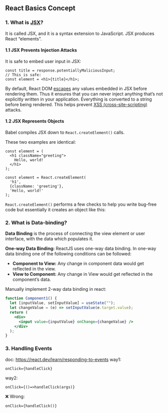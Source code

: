 ## React Basics Concept

### 1. What is [JSX](https://reactjs.org/docs/introducing-jsx.html)?

It is called JSX, and it is a syntax extension to JavaScript. JSX produces React “elements”.

#### 1.1 JSX Prevents Injection Attacks

It is safe to embed user input in JSX:

```
const title = response.potentiallyMaliciousInput;
// This is safe:
const element = <h1>{title}</h1>;
```

By default, React DOM [escapes](https://stackoverflow.com/questions/7381974/which-characters-need-to-be-escaped-on-html) any values embedded in JSX before rendering them. Thus it ensures that you can never inject anything that’s not explicitly written in your application. Everything is converted to a string before being rendered. This helps prevent [XSS (cross-site-scripting)](https://en.wikipedia.org/wiki/Cross-site_scripting) attacks.

#### 1.2 JSX Represents Objects

Babel compiles JSX down to `React.createElement()` calls.

These two examples are identical:

```
const element = (
  <h1 className="greeting">
    Hello, world!
  </h1>
);
```

```
const element = React.createElement(
  'h1',
  {className: 'greeting'},
  'Hello, world!'
);
```

`React.createElement()` performs a few checks to help you write bug-free code but essentially it creates an object like this:

### 2. What is Data-binding?

**Data Binding** is the process of connecting the view element or user interface, with the data which populates it.

**One-way Data Binding:** ReactJS uses one-way data binding. In one-way data binding one of the following conditions can be followed:

- **Component to View:** Any change in component data would get reflected in the view.
- **View to Component:** Any change in View would get reflected in the component’s data.

Manually implement 2-way data binding in react:

```jsx
function Component1() {
  let [inputValue, setInputValue] = useState("");
  let changeValue = (e) => setInputValue(e.target.value);
  return (
    <div>
      <input value={inputValue} onChange={changeValue} />
    </div>
  );
}
```

### 3. Handling Events

doc: https://react.dev/learn/responding-to-events
way1:

```
onClick={handleClick}
```

way2:

```
onClick={()=>handleClick(args)}
```

❌ Wrong:

```
onClick={handleClick()}
```
